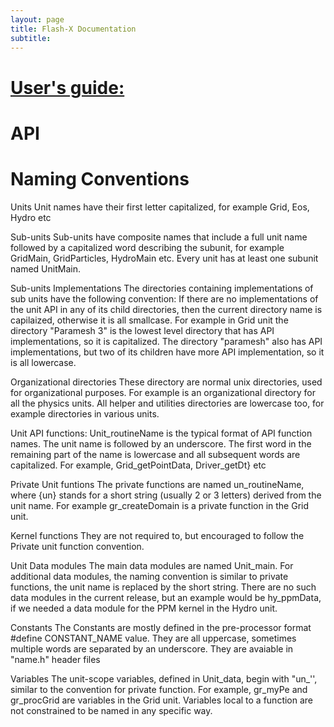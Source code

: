 ```yaml
---
layout: page
title: Flash-X Documentation
subtitle:  
---
```


# [User's guide:](https://flash-x.github.io/Flash-X-docs/)

# API



# Naming Conventions

Units
    Unit names have their first letter capitalized, for example
    Grid, Eos, Hydro etc

 Sub-units 
    Sub-units have composite names that include a full unit name
    followed by a capitalized word describing the subunit, for example  
    GridMain, GridParticles, HydroMain etc.
    Every unit has at least one subunit named UnitMain.

 Sub-units Implementations
    The directories containing implementations of sub units have the 
    following convention:
    If there are no implementations of the unit API in any of its child 
    directories, then the current directory name is capilaized, otherwise 
    it is all smallcase. For example in Grid unit the directory "Paramesh 3" 
    is the lowest level directory that has API implementations, so it is
    capitalized. The     directory "paramesh" also has API implementations,
    but two of its children have more API implementation, so it is all 
    lowercase.

 Organizational directories
    These directory are normal unix directories, used for organizational
    purposes. For example <physics> is an organizational directory
    for all the physics units. All helper and utilities directories are 
    lowercase too, for example <unitTest> directories in various units.

Unit API functions:
    Unit_routineName is the typical format of API function names.
    The unit name is followed by an underscore. The first word in the 
    remaining part of the name is lowercase and all subsequent words are
    capitalized. For example, Grid_getPointData, Driver_getDt} etc

Private Unit funtions
    The private functions are named un_routineName, where {un} stands for
    a short string (usually 2 or 3 letters) derived from the unit name.
    For example gr_createDomain is a private function in the Grid unit.

Kernel functions 
    They are not required to, but encouraged to follow the Private unit
    function convention.

Unit Data modules
    The main data modules are named Unit_main.
    For additional data modules, the naming convention is similar
    to private functions, the unit name is replaced by the short string.
    There are no such data modules in the current release, but an
    example would be hy_ppmData, if we needed a data module for the PPM
    kernel in the Hydro unit.

Constants
    The Constants are mostly defined in the pre-processor format 
    #define CONSTANT_NAME value. They are all uppercase, sometimes
    multiple words are separated by an underscore. They are avaiable 
    in "name.h" header files

Variables
    The unit-scope variables, defined in Unit_data, begin
    with "un_'', similar to the convention for private function.
    For example, gr_myPe and gr_procGrid are variables in the Grid unit.
    Variables local to a function are not constrained to be 
    named in any specific way.


